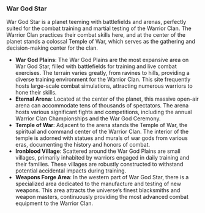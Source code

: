 ### War God Star
War God Star is a planet teeming with battlefields and arenas, perfectly suited for the combat training and martial testing of the Warrior Clan. The Warrior Clan practices their combat skills here, and at the center of the planet stands a colossal Temple of War, which serves as the gathering and decision-making center for the clan.
- **War God Plains**: The War God Plains are the most expansive area on War God Star, filled with battlefields for training and live combat exercises. The terrain varies greatly, from ravines to hills, providing a diverse training environment for the Warrior Clan. This site frequently hosts large-scale combat simulations, attracting numerous warriors to hone their skills.
- **Eternal Arena**: Located at the center of the planet, this massive open-air arena can accommodate tens of thousands of spectators. The arena hosts various significant fights and competitions, including the annual Warrior Clan Championships and the War God Ceremony.
- **Temple of War**: Adjacent to the arena stands the Temple of War, the spiritual and command center of the Warrior Clan. The interior of the temple is adorned with statues and murals of war gods from various eras, documenting the history and honors of combat.
- **Ironblood Village**: Scattered around the War God Plains are small villages, primarily inhabited by warriors engaged in daily training and their families. These villages are robustly constructed to withstand potential accidental impacts during training.
- **Weapons Forge Area**: In the western part of War God Star, there is a specialized area dedicated to the manufacture and testing of new weapons. This area attracts the universe’s finest blacksmiths and weapon masters, continuously providing the most advanced combat equipment to the Warrior Clan.
